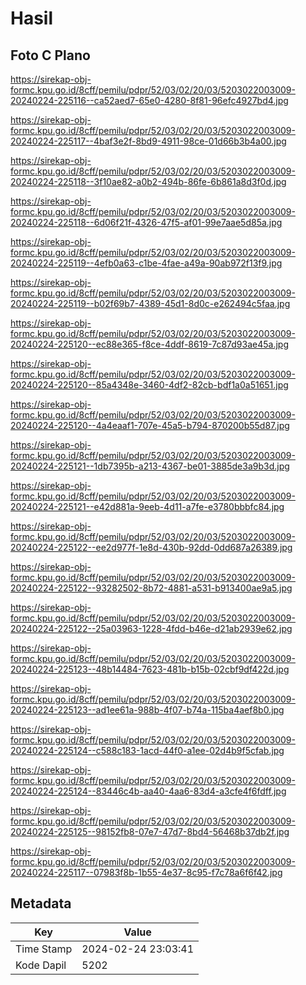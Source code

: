# Hasil

## Foto C Plano

https://sirekap-obj-formc.kpu.go.id/8cff/pemilu/pdpr/52/03/02/20/03/5203022003009-20240224-225116--ca52aed7-65e0-4280-8f81-96efc4927bd4.jpg

https://sirekap-obj-formc.kpu.go.id/8cff/pemilu/pdpr/52/03/02/20/03/5203022003009-20240224-225117--4baf3e2f-8bd9-4911-98ce-01d66b3b4a00.jpg

https://sirekap-obj-formc.kpu.go.id/8cff/pemilu/pdpr/52/03/02/20/03/5203022003009-20240224-225118--3f10ae82-a0b2-494b-86fe-6b861a8d3f0d.jpg

https://sirekap-obj-formc.kpu.go.id/8cff/pemilu/pdpr/52/03/02/20/03/5203022003009-20240224-225118--6d06f21f-4326-47f5-af01-99e7aae5d85a.jpg

https://sirekap-obj-formc.kpu.go.id/8cff/pemilu/pdpr/52/03/02/20/03/5203022003009-20240224-225119--4efb0a63-c1be-4fae-a49a-90ab972f13f9.jpg

https://sirekap-obj-formc.kpu.go.id/8cff/pemilu/pdpr/52/03/02/20/03/5203022003009-20240224-225119--b02f69b7-4389-45d1-8d0c-e262494c5faa.jpg

https://sirekap-obj-formc.kpu.go.id/8cff/pemilu/pdpr/52/03/02/20/03/5203022003009-20240224-225120--ec88e365-f8ce-4ddf-8619-7c87d93ae45a.jpg

https://sirekap-obj-formc.kpu.go.id/8cff/pemilu/pdpr/52/03/02/20/03/5203022003009-20240224-225120--85a4348e-3460-4df2-82cb-bdf1a0a51651.jpg

https://sirekap-obj-formc.kpu.go.id/8cff/pemilu/pdpr/52/03/02/20/03/5203022003009-20240224-225120--4a4eaaf1-707e-45a5-b794-870200b55d87.jpg

https://sirekap-obj-formc.kpu.go.id/8cff/pemilu/pdpr/52/03/02/20/03/5203022003009-20240224-225121--1db7395b-a213-4367-be01-3885de3a9b3d.jpg

https://sirekap-obj-formc.kpu.go.id/8cff/pemilu/pdpr/52/03/02/20/03/5203022003009-20240224-225121--e42d881a-9eeb-4d11-a7fe-e3780bbbfc84.jpg

https://sirekap-obj-formc.kpu.go.id/8cff/pemilu/pdpr/52/03/02/20/03/5203022003009-20240224-225122--ee2d977f-1e8d-430b-92dd-0dd687a26389.jpg

https://sirekap-obj-formc.kpu.go.id/8cff/pemilu/pdpr/52/03/02/20/03/5203022003009-20240224-225122--93282502-8b72-4881-a531-b913400ae9a5.jpg

https://sirekap-obj-formc.kpu.go.id/8cff/pemilu/pdpr/52/03/02/20/03/5203022003009-20240224-225122--25a03963-1228-4fdd-b46e-d21ab2939e62.jpg

https://sirekap-obj-formc.kpu.go.id/8cff/pemilu/pdpr/52/03/02/20/03/5203022003009-20240224-225123--48b14484-7623-481b-b15b-02cbf9df422d.jpg

https://sirekap-obj-formc.kpu.go.id/8cff/pemilu/pdpr/52/03/02/20/03/5203022003009-20240224-225123--ad1ee61a-988b-4f07-b74a-115ba4aef8b0.jpg

https://sirekap-obj-formc.kpu.go.id/8cff/pemilu/pdpr/52/03/02/20/03/5203022003009-20240224-225124--c588c183-1acd-44f0-a1ee-02d4b9f5cfab.jpg

https://sirekap-obj-formc.kpu.go.id/8cff/pemilu/pdpr/52/03/02/20/03/5203022003009-20240224-225124--83446c4b-aa40-4aa6-83d4-a3cfe4f6fdff.jpg

https://sirekap-obj-formc.kpu.go.id/8cff/pemilu/pdpr/52/03/02/20/03/5203022003009-20240224-225125--98152fb8-07e7-47d7-8bd4-56468b37db2f.jpg

https://sirekap-obj-formc.kpu.go.id/8cff/pemilu/pdpr/52/03/02/20/03/5203022003009-20240224-225117--07983f8b-1b55-4e37-8c95-f7c78a6f6f42.jpg


## Metadata

| Key        | Value               |
| ---------- | ------------------- |
| Time Stamp | 2024-02-24 23:03:41 |
| Kode Dapil | 5202                |



